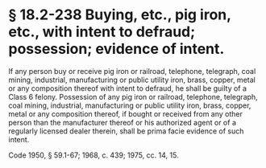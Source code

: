 # § 18.2-238 Buying, etc., pig iron, etc., with intent to defraud; possession; evidence of intent.

<p>If any person buy or receive pig iron or railroad, telephone, telegraph, coal mining, industrial, manufacturing or public utility iron, brass, copper, metal or any composition thereof with intent to defraud, he shall be guilty of a Class 6 felony. Possession of any pig iron or railroad, telephone, telegraph, coal mining, industrial, manufacturing or public utility iron, brass, copper, metal or any composition thereof, if bought or received from any other person than the manufacturer thereof or his authorized agent or of a regularly licensed dealer therein, shall be prima facie evidence of such intent.</p><p>Code 1950, § 59.1-67; 1968, c. 439; 1975, cc. 14, 15.</p>
